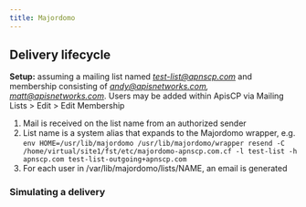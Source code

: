 ```yaml
---
title: Majordomo
---
```


## Delivery lifecycle
**Setup:** assuming a mailing list named *test-list@apnscp.com* and membership consisting of *andy@apisnetworks.com, matt@apisnetworks.com*. Users may be added within ApisCP via Mailing Lists > Edit > Edit Membership

1. Mail is received on the list name from an authorized sender
2. List name is a system alias that expands to the Majordomo wrapper, e.g. `env HOME=/usr/lib/majordomo /usr/lib/majordomo/wrapper resend -C /home/virtual/site1/fst/etc/majordomo-apnscp.com.cf -l test-list -h apnscp.com test-list-outgoing+apnscp.com`
3. For each user in /var/lib/majordomo/lists/NAME, an email is generated

### Simulating a delivery